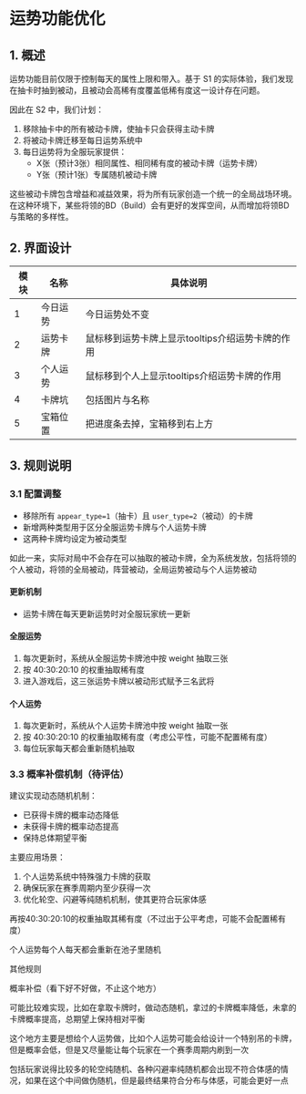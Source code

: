 # 运势功能优化

## 1. 概述

运势功能目前仅限于控制每天的属性上限和带入。基于 S1 的实际体验，我们发现在抽卡时抽到被动，且被动会高稀有度覆盖低稀有度这一设计存在问题。

因此在 S2 中，我们计划：

1. 移除抽卡中的所有被动卡牌，使抽卡只会获得主动卡牌
2. 将被动卡牌迁移至每日运势系统中
3. 每日运势将为全服玩家提供：
   - X张（预计3张）相同属性、相同稀有度的被动卡牌（运势卡牌）
   - Y张（预计1张）专属随机被动卡牌

这些被动卡牌包含增益和减益效果，将为所有玩家创造一个统一的全局战场环境。在这种环境下，某些将领的BD（Build）会有更好的发挥空间，从而增加将领BD与策略的多样性。

## 2. 界面设计

| 模块 | 名称 | 具体说明 |
| --- | --- | --- |
| 1 | 今日运势 | 今日运势处不变 |
| 2 | 运势卡牌 | 鼠标移到运势卡牌上显示tooltips介绍运势卡牌的作用 | 下方显示3张全服的运势卡牌 |
| 3 | 个人运势 | 鼠标移到个人上显示tooltips介绍运势卡牌的作用 | 下方显示独属于个人的运势卡牌 |
| 4 | 卡牌坑 | 包括图片与名称 | 鼠标移到上面卡牌的模版上面显示通用卡牌tips模版 |
| 5 | 宝箱位置 | 把进度条去掉，宝箱移到右上方 | 上面是宝箱图片，下面是今日次数，最多为3 | 如果宝箱有未领取的内容，则为打开状态，点亮 | 如果宝箱已领取或不用领取，则为关闭状态 | 鼠标移到该区域tooltips介绍宝箱的规则 |

## 3. 规则说明

### 3.1 配置调整

- 移除所有 `appear_type=1`（抽卡）且 `user_type=2`（被动）的卡牌
- 新增两种类型用于区分全服运势卡牌与个人运势卡牌
- 这两种卡牌均设定为被动类型

如此一来，实际对局中不会存在可以抽取的被动卡牌，全为系统发放，包括将领的个人被动，将领的全局被动，阵营被动，全局运势被动与个人运势被动

#### 更新机制

- 运势卡牌在每天更新运势时对全服玩家统一更新

#### 全服运势

1. 每次更新时，系统从全服运势卡牌池中按 weight 抽取三张
2. 按 40:30:20:10 的权重抽取稀有度
3. 进入游戏后，这三张运势卡牌以被动形式赋予三名武将

#### 个人运势

1. 每次更新时，系统从个人运势卡牌池中按 weight 抽取一张
2. 按 40:30:20:10 的权重抽取稀有度（考虑公平性，可能不配置稀有度）
3. 每位玩家每天都会重新随机抽取

### 3.3 概率补偿机制（待评估）

建议实现动态随机机制：

- 已获得卡牌的概率动态降低
- 未获得卡牌的概率动态提高
- 保持总体期望平衡

主要应用场景：

1. 个人运势系统中特殊强力卡牌的获取
2. 确保玩家在赛季周期内至少获得一次
3. 优化轮空、闪避等纯随机机制，使其更符合玩家体感

再按40:30:20:10的权重抽取其稀有度（不过出于公平考虑，可能不会配置稀有度）

个人运势每个人每天都会重新在池子里随机

其他规则

概率补偿（看下好不好做，不止这个地方）

可能比较难实现，比如在拿取卡牌时，做动态随机，拿过的卡牌概率降低，未拿的卡牌概率提高，总期望上保持相对平衡

这个地方主要是想给个人运势做，比如个人运势可能会给设计一个特别吊的卡牌，但是概率会低，但是又尽量能让每个玩家在一个赛季周期内刷到一次

包括玩家说得比较多的轮空纯随机、各种闪避率纯随机都会出现不符合体感的情况，如果在这个中间做伪随机，但是最终结果符合分布与体感，可能会更好一点
